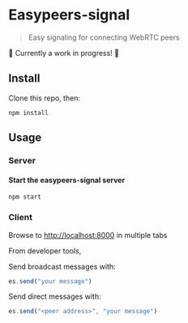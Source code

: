 # Easypeers-signal
> Easy signaling for connecting WebRTC peers

:construction: Currently a work in progress! :construction:

## Install
Clone this repo, then:

```
npm install
```

## Usage
### Server
#### Start the easypeers-signal server
```
npm start
```

### Client
Browse to [http://localhost:8000](http://localhost:8000) in multiple tabs

From developer tools,

Send broadcast messages with:
```js
es.send("your message")
```

Send direct messages with:
```js
es.send("<peer address>", "your message")
```
